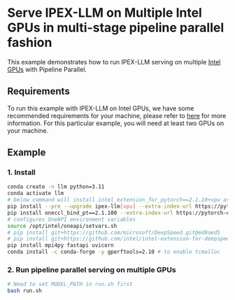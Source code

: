 # Serve IPEX-LLM on Multiple Intel GPUs in multi-stage pipeline parallel fashion

This example demonstrates how to run IPEX-LLM serving on multiple [Intel GPUs](../README.md) with Pipeline Parallel.

## Requirements

To run this example with IPEX-LLM on Intel GPUs, we have some recommended requirements for your machine, please refer to [here](../README.md#recommended-requirements) for more information. For this particular example, you will need at least two GPUs on your machine.

## Example

### 1. Install

```bash
conda create -n llm python=3.11
conda activate llm
# below command will install intel_extension_for_pytorch==2.1.10+xpu as default
pip install --pre --upgrade ipex-llm[xpu] --extra-index-url https://pytorch-extension.intel.com/release-whl/stable/xpu/us/
pip install oneccl_bind_pt==2.1.100 --extra-index-url https://pytorch-extension.intel.com/release-whl/stable/xpu/us/
# configures OneAPI environment variables
source /opt/intel/oneapi/setvars.sh
# pip install git+https://github.com/microsoft/DeepSpeed.git@ed8aed5
# pip install git+https://github.com/intel/intel-extension-for-deepspeed.git@0eb734b
pip install mpi4py fastapi uvicorn
conda install -c conda-forge -y gperftools=2.10 # to enable tcmalloc
```

### 2. Run pipeline parallel serving on multiple GPUs

```bash
# Need to set MODEL_PATH in run.sh first
bash run.sh
```

